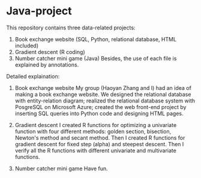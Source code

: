 # Java-project

This repository contains three data-related projects:
  1. Book exchange website (SQL, Python, relational database, HTML included)
  2. Gradient descent (R coding)
  3. Number catcher mini game (Java)
Besides, the use of each file is explained by annotations. 


Detailed explaination:
1. Book exchange website
  My group (Haoyan Zhang and I) had an idea of making a book exchange website. We designed the relational database with entity-relation diagram; realized the relational database system with PosgreSQL on Microsoft Azure; created the web front-end project by inserting SQL queries into Python code and designing HTML pages.

2. Gradient descent
  I created R functions for optimizing a univariate function with four different methods: golden section, bisection, Newton's method and secant method. Then I created R functions for gradient descent for fixed step (alpha) and steepest descent. Then I verify all the R functions with different univariate and multivariate functions.

3. Number catcher mini game
  Have fun. 
